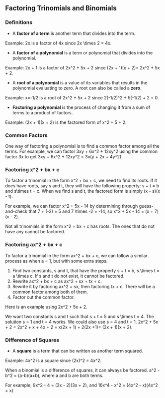 Factoring Trinomials and Binomials
-------

### Definitions
* A **factor of a term** is another term that divides into the term.

 Example: 2x is a factor of 4x since 2x \times 2 = 4x.

* A **factor of a polynomial** is a term or polynomial that divides into the polynomial.

 Example: 2x + 1 is a factor of 2x^2 + 5x + 2 since (2x + 1)(x + 2)= 2x^2 + 5x + 2.
 
* A **root of a polynomial** is a value of its variables that results in the polynomial evaluating to zero. A root can also be called a **zero**.

 Example: x=-1/2 is a root of 2x^2 + 5x + 2 since 2(-1/2)^2 + 5(-1/2) + 2 = 0.

 * **Factoring a polynomial** is the process of changing it from a sum of terms to a product of factors.
 
 Example: (2x + 1)(x + 2) is the factored form of x^2 + 5 + 2.

 
### Common Factors
One way of factoring a polynomial is to find a common factor among all the terms. For example, we can factor 3xy + 6x^2 + 12xy^2 using the common factor 3x to get 3xy + 6x^2 + 12xy^2 = 3x(y + 2x + 4y^2).


### Factoring x^2 + bx + c
To factor a trinomial in the form x^2 + bx + c, we need to find its roots. If it does have roots, say s and t, they will have the following property: s + t = b and s\times t = c. When we find s and t, the factored form is simply (x - s)(x - t).

For example, we can factor x^2 + 5x - 14 by determining through guess-and-check that 7 + (-2) = 5 and 7 \times -2 = -14, so x^2 + 5x - 14 = (x + 7)(x - 2).

Not all trinomials in the form x^2 + bx + c has roots. The ones that do not have any cannot be factored.


### Factoring ax^2 + bx + c
To factor a trinomial in the form ax^2 + bx + c, we can follow a similar process as when a = 1, but with some extra steps.

1. Find two constants, s and t, that have the property s + t = b, s \times t = a \times c. If s and t do not exist, it cannot be factored.
2. Rewrite ax^2 + bx + c as ax^2 + sx + tx + c.
3. Rewrite it by factoring ax^2 + sx, then factoring tx + c. There will be a common factor among both of them.
4. Factor out the common factor.

Here is an example using 2x^2 + 5x + 2.

We want two constants s and t such that s + t = 5 and s \times t = 4. The solution s = 1 and t = 4 works. We could also use s = 4 and t = 1.
2x^2 + 5x + 2 = 2x^2 + x + 4x + 2 = x(2x + 1) + 2(2x +1)= (2x + 1)(x + 2).


### Difference of Squares

* A **square** is a term that can be written as another term squared.

 Example: 4x^2 is a square since (2x)^2 = 4x^2.

When a binomial is a difference of squares, it can always be factored. a^2 - b^2 = (a-b)(a+b), where a and b are both terms.

For example, 9x^2 - 4 = (3x - 2)(3x + 2), and 16x^4 - x^2 = (4x^2 - x)(4x^2 + x)